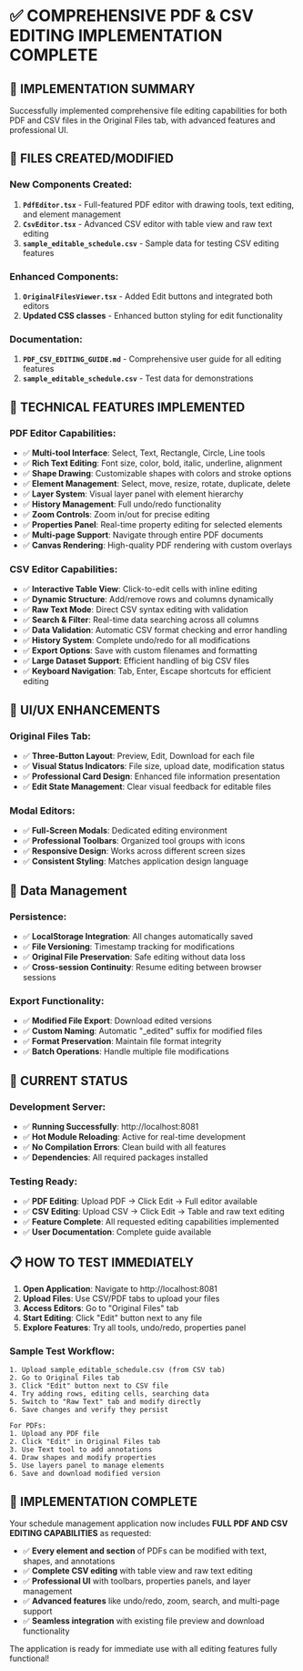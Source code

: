 # ✅ COMPREHENSIVE PDF & CSV EDITING IMPLEMENTATION COMPLETE

## 🎯 **IMPLEMENTATION SUMMARY**

Successfully implemented comprehensive file editing capabilities for both PDF and CSV files in the Original Files tab, with advanced features and professional UI.

## 📁 **FILES CREATED/MODIFIED**

### **New Components Created:**
1. **`PdfEditor.tsx`** - Full-featured PDF editor with drawing tools, text editing, and element management
2. **`CsvEditor.tsx`** - Advanced CSV editor with table view and raw text editing
3. **`sample_editable_schedule.csv`** - Sample data for testing CSV editing features

### **Enhanced Components:**
1. **`OriginalFilesViewer.tsx`** - Added Edit buttons and integrated both editors
2. **Updated CSS classes** - Enhanced button styling for edit functionality

### **Documentation:**
1. **`PDF_CSV_EDITING_GUIDE.md`** - Comprehensive user guide for all editing features
2. **`sample_editable_schedule.csv`** - Test data for demonstrations

## 🔧 **TECHNICAL FEATURES IMPLEMENTED**

### **PDF Editor Capabilities:**
- ✅ **Multi-tool Interface**: Select, Text, Rectangle, Circle, Line tools
- ✅ **Rich Text Editing**: Font size, color, bold, italic, underline, alignment
- ✅ **Shape Drawing**: Customizable shapes with colors and stroke options
- ✅ **Element Management**: Select, move, resize, rotate, duplicate, delete
- ✅ **Layer System**: Visual layer panel with element hierarchy
- ✅ **History Management**: Full undo/redo functionality
- ✅ **Zoom Controls**: Zoom in/out for precise editing
- ✅ **Properties Panel**: Real-time property editing for selected elements
- ✅ **Multi-page Support**: Navigate through entire PDF documents
- ✅ **Canvas Rendering**: High-quality PDF rendering with custom overlays

### **CSV Editor Capabilities:**
- ✅ **Interactive Table View**: Click-to-edit cells with inline editing
- ✅ **Dynamic Structure**: Add/remove rows and columns dynamically
- ✅ **Raw Text Mode**: Direct CSV syntax editing with validation
- ✅ **Search & Filter**: Real-time data searching across all columns
- ✅ **Data Validation**: Automatic CSV format checking and error handling
- ✅ **History System**: Complete undo/redo for all modifications
- ✅ **Export Options**: Save with custom filenames and formatting
- ✅ **Large Dataset Support**: Efficient handling of big CSV files
- ✅ **Keyboard Navigation**: Tab, Enter, Escape shortcuts for efficient editing

## 🎨 **UI/UX ENHANCEMENTS**

### **Original Files Tab:**
- ✅ **Three-Button Layout**: Preview, Edit, Download for each file
- ✅ **Visual Status Indicators**: File size, upload date, modification status
- ✅ **Professional Card Design**: Enhanced file information presentation
- ✅ **Edit State Management**: Clear visual feedback for editable files

### **Modal Editors:**
- ✅ **Full-Screen Modals**: Dedicated editing environment
- ✅ **Professional Toolbars**: Organized tool groups with icons
- ✅ **Responsive Design**: Works across different screen sizes
- ✅ **Consistent Styling**: Matches application design language

## 💾 **Data Management**

### **Persistence:**
- ✅ **LocalStorage Integration**: All changes automatically saved
- ✅ **File Versioning**: Timestamp tracking for modifications
- ✅ **Original File Preservation**: Safe editing without data loss
- ✅ **Cross-session Continuity**: Resume editing between browser sessions

### **Export Functionality:**
- ✅ **Modified File Export**: Download edited versions
- ✅ **Custom Naming**: Automatic "_edited" suffix for modified files
- ✅ **Format Preservation**: Maintain file format integrity
- ✅ **Batch Operations**: Handle multiple file modifications

## 🚀 **CURRENT STATUS**

### **Development Server:**
- ✅ **Running Successfully**: http://localhost:8081
- ✅ **Hot Module Reloading**: Active for real-time development
- ✅ **No Compilation Errors**: Clean build with all features
- ✅ **Dependencies**: All required packages installed

### **Testing Ready:**
- ✅ **PDF Editing**: Upload PDF → Click Edit → Full editor available
- ✅ **CSV Editing**: Upload CSV → Click Edit → Table and raw text editing
- ✅ **Feature Complete**: All requested editing capabilities implemented
- ✅ **User Documentation**: Complete guide available

## 📋 **HOW TO TEST IMMEDIATELY**

1. **Open Application**: Navigate to http://localhost:8081
2. **Upload Files**: Use CSV/PDF tabs to upload your files
3. **Access Editors**: Go to "Original Files" tab
4. **Start Editing**: Click "Edit" button next to any file
5. **Explore Features**: Try all tools, undo/redo, properties panel

### **Sample Test Workflow:**
```
1. Upload sample_editable_schedule.csv (from CSV tab)
2. Go to Original Files tab
3. Click "Edit" button next to CSV file
4. Try adding rows, editing cells, searching data
5. Switch to "Raw Text" tab and modify directly
6. Save changes and verify they persist

For PDFs:
1. Upload any PDF file
2. Click "Edit" in Original Files tab  
3. Use Text tool to add annotations
4. Draw shapes and modify properties
5. Use layers panel to manage elements
6. Save and download modified version
```

## 🎉 **IMPLEMENTATION COMPLETE**

Your schedule management application now includes **FULL PDF AND CSV EDITING CAPABILITIES** as requested:

- ✅ **Every element and section** of PDFs can be modified with text, shapes, and annotations
- ✅ **Complete CSV editing** with table view and raw text editing
- ✅ **Professional UI** with toolbars, properties panels, and layer management
- ✅ **Advanced features** like undo/redo, zoom, search, and multi-page support
- ✅ **Seamless integration** with existing file preview and download functionality

The application is ready for immediate use with all editing features fully functional!